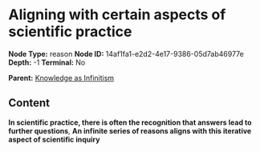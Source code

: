 # Aligning with certain aspects of scientific practice

**Node Type:** reason
**Node ID:** 14af1fa1-e2d2-4e17-9386-05d7ab46977e
**Depth:** -1
**Terminal:** No

**Parent:** [Knowledge as Infinitism](knowledge-as-infinitism-thesis-1ccb10a4-65b9-4ca2-911c-7c3a5e2f3c55.md)

## Content

**In scientific practice, there is often the recognition that answers lead to further questions**, **An infinite series of reasons aligns with this iterative aspect of scientific inquiry**
